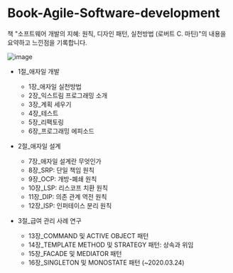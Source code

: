 # Book-Agile-Software-development

책 "소프트웨어 개발의 지혜: 원칙, 디자인 패턴, 실천방법 (로버트 C. 마틴)"의 내용을 요약하고 느낀점을 기록합니다.

![image](https://github.com/BaekGeunYoung/book-Agile-Software-development/blob/master/images/%EC%86%8C%ED%94%84%ED%8A%B8%EC%9B%A8%EC%96%B4%EA%B0%9C%EB%B0%9C%EC%9D%98%EC%A7%80%ED%98%9C.jpg)

- 1절_애자일 개발
  - 1장_애자일 실천방법
  - 2장_익스트림 프로그래밍 소개
  - 3장_계획 세우기
  - 4장_테스트
  - 5장_리팩토링
  - 6장_프로그래밍 에피소드
  
- 2절_애자일 설계
  - 7장_애자일 설계란 무엇인가
  - 8장_SRP: 단일 책임 원칙
  - 9장_OCP: 개방-폐쇄 원칙
  - 10장_LSP: 리스코프 치환 원칙
  - 11장_DIP: 의존 관계 역전 원칙
  - 12장_ISP: 인퍼테이스 분리 원칙
  
- 3절_급여 관리 사례 연구
  - 13장_COMMAND 및 ACTIVE OBJECT 패턴
  - 14장_TEMPLATE METHOD 및 STRATEGY 패턴: 상속과 위임
  - 15장_FACADE 및 MEDIATOR 패턴
  - 16장_SINGLETON 및 MONOSTATE 패턴 (~2020.03.24)
